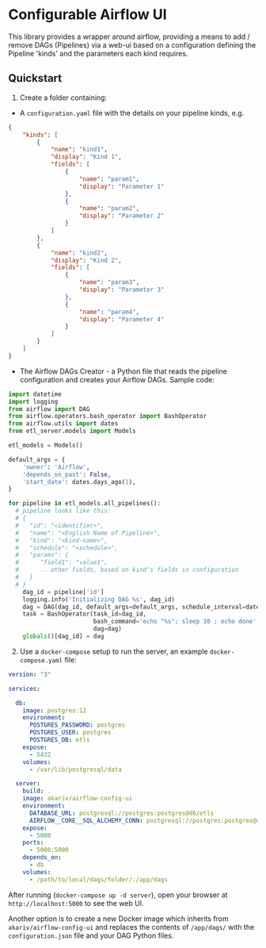 # Configurable Airflow UI

This library provides a wrapper around airflow, providing a means to add / remove DAGs (Pipelines) via a web-ui based on a configuration defining the Pipeline 'kinds' and the parameters each kind requires.

## Quickstart

1. Create a folder containing:

- A `configuration.yaml` file with the details on your pipeline kinds, e.g. 

```json
{
    "kinds": [
        {
            "name": "kind1",
            "display": "Kind 1",
            "fields": [
                {
                    "name": "param1",
                    "display": "Parameter 1"
                },
                {
                    "name": "param2",
                    "display": "Parameter 2"
                }
            ]
        },
        {
            "name": "kind2",
            "display": "Kind 2",
            "fields": [
                {
                    "name": "param3",
                    "display": "Parameter 3"
                },
                {
                    "name": "param4",
                    "display": "Parameter 4"
                }
            ]
        }
    ]
}
```

- The Airflow DAGs Creator - a Python file that reads the pipeline configuration and creates your Airflow DAGs.
  Sample code:

```python
import datetime
import logging
from airflow import DAG
from airflow.operators.bash_operator import BashOperator
from airflow.utils import dates
from etl_server.models import Models

etl_models = Models()

default_args = {
    'owner': 'Airflow',
    'depends_on_past': False,
    'start_date': dates.days_ago(1),
}

for pipeline in etl_models.all_pipelines():
  # pipeline looks like this:
  # {
  #   "id": "<identifier>",
  #   "name": "<English Name of Pipeline>",
  #   "kind": "<kind-name>",
  #   "schedule": "<schedule>",
  #   "params": {
  #      "field1": "value1",
  #      .. other fields, based on kind's fields in configuration
  #   }
  # }
    dag_id = pipeline['id']
    logging.info('Initializing DAG %s', dag_id)
    dag = DAG(dag_id, default_args=default_args, schedule_interval=datetime.timedelta(days=1))
    task = BashOperator(task_id=dag_id,
                        bash_command='echo "%s"; sleep 10 ; echo done' % pipeline['name'],
                        dag=dag)
    globals()[dag_id] = dag

```

2. Use a `docker-compose` setup to run the server, an example `docker-compose.yaml` file:

```yaml
version: "3"

services:

  db:
    image: postgres:12
    environment:
      POSTGRES_PASSWORD: postgres
      POSTGRES_USER: postgres
      POSTGRES_DB: etls
    expose:
      - 5432
    volumes: 
      - /var/lib/postgresql/data

  server:
    build: .
    image: akariv/airflow-config-ui
    environment:
      DATABASE_URL: postgresql://postgres:postgres@db/etls
      AIRFLOW__CORE__SQL_ALCHEMY_CONN: postgresql://postgres:postgres@db/etls
    expose:
      - 5000
    ports:
      - 5000:5000
    depends_on: 
      - db
    volumes: 
      - /path/to/local/dags/folder/:/app/dags
```

After running (`docker-compose up -d server`), open your browser at `http://localhost:5000` to see the web UI.

Another option is to create a new Docker image which inherits from `akariv/airflow-config-ui` and replaces the contents of `/app/dags/` with the `configuration.json` file and your DAG Python files.